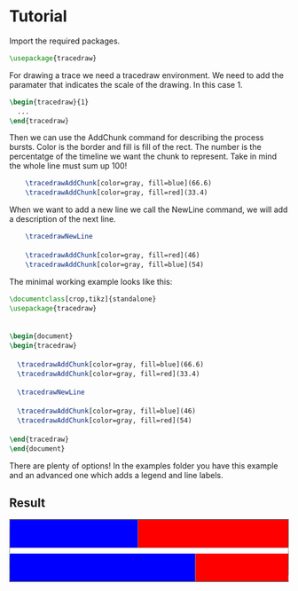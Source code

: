 # Tutorial

Import the required packages.
```latex
\usepackage{tracedraw}

```

For drawing a trace we need a tracedraw environment. We need to add the paramater that indicates the scale of the drawing. In this case 1.
```latex
\begin{tracedraw}{1}
  ...
\end{tracedraw}
```

Then we can use the AddChunk command for describing the process bursts. Color is the border and fill is fill of the rect. The number is the percentatge of the timeline we want the chunk to represent. Take in mind the whole line must sum up 100!
```latex
    \tracedrawAddChunk[color=gray, fill=blue](66.6)
    \tracedrawAddChunk[color=gray, fill=red](33.4)
```
When we want to add a new line we call the NewLine command, we will add a description of the next line. 

```latex
    \tracedrawNewLine

    \tracedrawAddChunk[color=gray, fill=red](46)
    \tracedrawAddChunk[color=gray, fill=blue](54)
```

The minimal working example looks like this:
```latex
\documentclass[crop,tikz]{standalone}
\usepackage{tracedraw}


\begin{document}
\begin{tracedraw}

  \tracedrawAddChunk[color=gray, fill=blue](66.6)
  \tracedrawAddChunk[color=gray, fill=red](33.4)

  \tracedrawNewLine

  \tracedrawAddChunk[color=gray, fill=blue](46)
  \tracedrawAddChunk[color=gray, fill=red](54)

\end{tracedraw}
\end{document}
```
There are plenty of options! In the examples folder you have this example and an advanced one which adds a legend and line labels.

## Result

![](img/example.png?raw=true)
